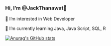 ### Hi, I’m @JackThanawat👋
👀 I’m interested in Web Developer

🌱 I’m currently learning Java, Java Script, SQL, R


<!--
**jacktnw/jacktnw** is a ✨ _special_ ✨ repository because its `README.md` (this file) appears on your GitHub profile.

Here are some ideas to get you started:

- 🔭 I’m currently working on ...
- 🌱 I’m currently learning ...
- 👯 I’m looking to collaborate on ...
- 🤔 I’m looking for help with ...
- 💬 Ask me about ...
- 📫 How to reach me: ...
- 😄 Pronouns: ...
- ⚡ Fun fact: ...
-->
[![Anurag's GitHub stats](https://github-readme-stats.vercel.app/api?username=jacktnw)](https://github.com/anuraghazra/github-readme-stats)
